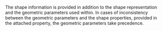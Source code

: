 The shape information is provided in addition to the shape representation and the geometric parameters used within. In cases of inconsistency between the geometric parameters and the shape properties, provided in the attached property, the geometric parameters take precedence.
